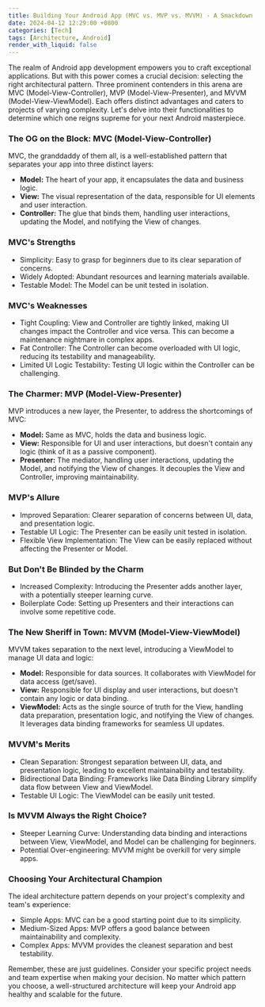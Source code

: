 ```yaml
---
title: Building Your Android App (MVC vs. MVP vs. MVVM) - A Smackdown
date: 2024-04-12 12:29:00 +0800
categories: [Tech]
tags: [Architecture, Android]
render_with_liquid: false
---
```



The realm of Android app development empowers you to craft exceptional applications. But with this power comes a crucial decision: selecting the right architectural pattern. Three prominent contenders in this arena are MVC (Model-View-Controller), MVP (Model-View-Presenter), and MVVM (Model-View-ViewModel). Each offers distinct advantages and caters to projects of varying complexity. Let's delve into their functionalities to determine which one reigns supreme for your next Android masterpiece.

### The OG on the Block: MVC (Model-View-Controller)

MVC, the granddaddy of them all, is a well-established pattern that separates your app into three distinct layers:

* **Model:** The heart of your app, it encapsulates the data and business logic.
* **View:** The visual representation of the data, responsible for UI elements and user interaction.
* **Controller:** The glue that binds them, handling user interactions, updating the Model, and notifying the View of changes.

### MVC's Strengths

* Simplicity: Easy to grasp for beginners due to its clear separation of concerns.
* Widely Adopted: Abundant resources and learning materials available.
* Testable Model: The Model can be unit tested in isolation.

### MVC's Weaknesses

* Tight Coupling: View and Controller are tightly linked, making UI changes impact the Controller and vice versa. This can become a maintenance nightmare in complex apps.
* Fat Controller: The Controller can become overloaded with UI logic, reducing its testability and manageability.
* Limited UI Logic Testability: Testing UI logic within the Controller can be challenging.


### The Charmer: MVP (Model-View-Presenter)

MVP introduces a new layer, the Presenter, to address the shortcomings of MVC:

* **Model:** Same as MVC, holds the data and business logic.
* **View:** Responsible for UI and user interactions, but doesn't contain any logic (think of it as a passive component).
* **Presenter:** The mediator, handling user interactions, updating the Model, and notifying the View of changes. It decouples the View and Controller, improving maintainability.

### MVP's Allure

* Improved Separation: Clearer separation of concerns between UI, data, and presentation logic.
* Testable UI Logic: The Presenter can be easily unit tested in isolation.
* Flexible View Implementation: The View can be easily replaced without affecting the Presenter or Model.

### But Don't Be Blinded by the Charm

* Increased Complexity: Introducing the Presenter adds another layer, with a potentially steeper learning curve.
* Boilerplate Code: Setting up Presenters and their interactions can involve some repetitive code.


### The New Sheriff in Town: MVVM (Model-View-ViewModel)

MVVM takes separation to the next level, introducing a ViewModel to manage UI data and logic:

* **Model:** Responsible for data sources. It collaborates with ViewModel for data access (get/save).
* **View:** Responsible for UI display and user interactions, but doesn't contain any logic or data binding.
* **ViewModel:** Acts as the single source of truth for the View, handling data preparation, presentation logic, and notifying the View of changes. It leverages data binding frameworks for seamless UI updates.

### MVVM's Merits

* Clean Separation: Strongest separation between UI, data, and presentation logic, leading to excellent maintainability and testability.
* Bidirectional Data Binding: Frameworks like Data Binding Library simplify data flow between View and ViewModel.
* Testable UI Logic: The ViewModel can be easily unit tested.

### Is MVVM Always the Right Choice?

* Steeper Learning Curve: Understanding data binding and interactions between View, ViewModel, and Model can be challenging for beginners.
* Potential Over-engineering: MVVM might be overkill for very simple apps.


### Choosing Your Architectural Champion

The ideal architecture pattern depends on your project's complexity and team's experience:

* Simple Apps: MVC can be a good starting point due to its simplicity.
* Medium-Sized Apps: MVP offers a good balance between maintainability and complexity.
* Complex Apps: MVVM provides the cleanest separation and best testability.

Remember, these are just guidelines. Consider your specific project needs and team expertise when making your decision. No matter which pattern you choose, a well-structured architecture will keep your Android app healthy and scalable for the future.
